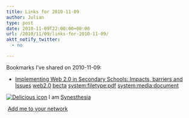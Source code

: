 ```yaml
---
title: Links for 2010-11-09
author: Julian
type: post
date: 2010-11-09T22:00:00+00:00
url: /2010/11/09/links-for-2010-11-09/
aktt_notify_twitter:
  - no

---
```

Bookmarks I&#8217;ve shared on 2010-11-09:

  * [Implementing Web 2.0 in Secondary Schools: Impacts, barriers and Issues][1] 
    [web2.0][2] [becta][3] [system:filetype:pdf][4] [system:media:document][5] </li> </ul> 
    
    <p class="deliciouslink">
      <a href="https://del.icio.us/synesthesia" title="See all my bookmarks on del.icio.us"><img src="https://www.synesthesia.co.uk/images/deliciousicon.jpg" alt="Delicious icon" /></a>&nbsp;I am <a href="https://del.icio.us/synesthesia" title="See all my bookmarks on del.icio.us">Synesthesia</a>
    </p>
    
    <p class="deliciouslink">
      <a href="https://del.icio.us/network?add=synesthesia" title="Add me to your del.icio.us network"><img src="https://www.synesthesia.co.uk/images/add.gif" alt="" /></a>&nbsp;<a href="https://del.icio.us/network?add=synesthesia" title="Add me to your del.icio.us network">Add me to your network</a>
    </p>

 [1]: https://research.becta.org.uk/upload-dir/downloads/page_documents/research/web2_benefits_barriers.pdf
 [2]: https://delicious.com/synesthesia/web2.0
 [3]: https://delicious.com/synesthesia/becta
 [4]: https://delicious.com/synesthesia/system%3Afiletype%3Apdf
 [5]: https://delicious.com/synesthesia/system%3Amedia%3Adocument